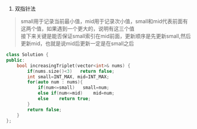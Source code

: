 1. 双指针法

> small用于记录当前最小值，mid用于记录次小值，small和mid代表前面有这两个值，如果遇到一个更大的，说明有这三个值  
> 接下来关键是能否保证small索引在mid前面，更新顺序是先更新small,然后更新mid，也就是说mid后更新一定是在small之后

```C++
class Solution {
public:
    bool increasingTriplet(vector<int>& nums) {
        if(nums.size()<3)   return false;
        int small=INT_MAX, mid=INT_MAX;
        for(auto num : nums){
            if(num<=small)   small=num;
            else if(num<=mid)    mid=num;
            else    return true;
        }
        return false;
    }
};
```